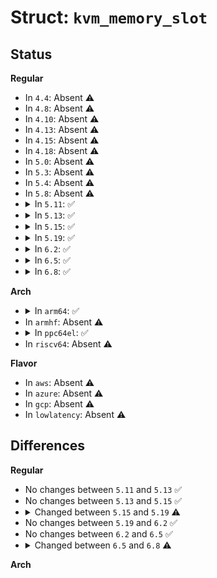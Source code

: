 # Struct: <code>kvm_memory_slot</code>

## Status
<b>Regular</b>
<ul>
<li>
In <code>4.4</code>: Absent ⚠️
</li>
<li>
In <code>4.8</code>: Absent ⚠️
</li>
<li>
In <code>4.10</code>: Absent ⚠️
</li>
<li>
In <code>4.13</code>: Absent ⚠️
</li>
<li>
In <code>4.15</code>: Absent ⚠️
</li>
<li>
In <code>4.18</code>: Absent ⚠️
</li>
<li>
In <code>5.0</code>: Absent ⚠️
</li>
<li>
In <code>5.3</code>: Absent ⚠️
</li>
<li>
In <code>5.4</code>: Absent ⚠️
</li>
<li>
In <code>5.8</code>: Absent ⚠️
</li>
<li>
<details>
<summary>In <code>5.11</code>: ✅</summary>

```c
struct kvm_memory_slot {
    gfn_t base_gfn;
    long unsigned int npages;
    long unsigned int *dirty_bitmap;
    struct kvm_arch_memory_slot arch;
    long unsigned int userspace_addr;
    u32 flags;
    short int id;
    u16 as_id;
};
```
</details>
</li>
<li>
<details>
<summary>In <code>5.13</code>: ✅</summary>

```c
struct kvm_memory_slot {
    gfn_t base_gfn;
    long unsigned int npages;
    long unsigned int *dirty_bitmap;
    struct kvm_arch_memory_slot arch;
    long unsigned int userspace_addr;
    u32 flags;
    short int id;
    u16 as_id;
};
```
</details>
</li>
<li>
<details>
<summary>In <code>5.15</code>: ✅</summary>

```c
struct kvm_memory_slot {
    gfn_t base_gfn;
    long unsigned int npages;
    long unsigned int *dirty_bitmap;
    struct kvm_arch_memory_slot arch;
    long unsigned int userspace_addr;
    u32 flags;
    short int id;
    u16 as_id;
};
```
</details>
</li>
<li>
<details>
<summary>In <code>5.19</code>: ✅</summary>

```c
struct kvm_memory_slot {
    struct hlist_node id_node[2];
    struct interval_tree_node hva_node[2];
    struct rb_node gfn_node[2];
    gfn_t base_gfn;
    long unsigned int npages;
    long unsigned int *dirty_bitmap;
    struct kvm_arch_memory_slot arch;
    long unsigned int userspace_addr;
    u32 flags;
    short int id;
    u16 as_id;
};
```
</details>
</li>
<li>
<details>
<summary>In <code>6.2</code>: ✅</summary>

```c
struct kvm_memory_slot {
    struct hlist_node id_node[2];
    struct interval_tree_node hva_node[2];
    struct rb_node gfn_node[2];
    gfn_t base_gfn;
    long unsigned int npages;
    long unsigned int *dirty_bitmap;
    struct kvm_arch_memory_slot arch;
    long unsigned int userspace_addr;
    u32 flags;
    short int id;
    u16 as_id;
};
```
</details>
</li>
<li>
<details>
<summary>In <code>6.5</code>: ✅</summary>

```c
struct kvm_memory_slot {
    struct hlist_node id_node[2];
    struct interval_tree_node hva_node[2];
    struct rb_node gfn_node[2];
    gfn_t base_gfn;
    long unsigned int npages;
    long unsigned int *dirty_bitmap;
    struct kvm_arch_memory_slot arch;
    long unsigned int userspace_addr;
    u32 flags;
    short int id;
    u16 as_id;
};
```
</details>
</li>
<li>
<details>
<summary>In <code>6.8</code>: ✅</summary>

```c
struct kvm_memory_slot {
    struct hlist_node id_node[2];
    struct interval_tree_node hva_node[2];
    struct rb_node gfn_node[2];
    gfn_t base_gfn;
    long unsigned int npages;
    long unsigned int *dirty_bitmap;
    struct kvm_arch_memory_slot arch;
    long unsigned int userspace_addr;
    u32 flags;
    short int id;
    u16 as_id;
    struct (anon) gmem;
};
```
</details>
</li>
</ul>
<b>Arch</b>
<ul>
<li>
<details>
<summary>In <code>arm64</code>: ✅</summary>

```c
struct kvm_memory_slot {
    gfn_t base_gfn;
    long unsigned int npages;
    long unsigned int *dirty_bitmap;
    struct kvm_arch_memory_slot arch;
    long unsigned int userspace_addr;
    u32 flags;
    short int id;
};
```
</details>
</li>
<li>
In <code>armhf</code>: Absent ⚠️
</li>
<li>
<details>
<summary>In <code>ppc64el</code>: ✅</summary>

```c
struct kvm_memory_slot {
    gfn_t base_gfn;
    long unsigned int npages;
    long unsigned int *dirty_bitmap;
    struct kvm_arch_memory_slot arch;
    long unsigned int userspace_addr;
    u32 flags;
    short int id;
};
```
</details>
</li>
<li>
In <code>riscv64</code>: Absent ⚠️
</li>
</ul>
<b>Flavor</b>
<ul>
<li>
In <code>aws</code>: Absent ⚠️
</li>
<li>
In <code>azure</code>: Absent ⚠️
</li>
<li>
In <code>gcp</code>: Absent ⚠️
</li>
<li>
In <code>lowlatency</code>: Absent ⚠️
</li>
</ul>

## Differences
<b>Regular</b>
<ul>
<li>
No changes between <code>5.11</code> and <code>5.13</code> ✅
</li>
<li>
No changes between <code>5.13</code> and <code>5.15</code> ✅
</li>
<li>
<details>
<summary>Changed between <code>5.15</code> and <code>5.19</code> ⚠️</summary>
<ul>
<li>
<b>Field added. </b>
<code>struct hlist_node id_node[2]</code>
</li>
<li>
<b>Field added. </b>
<code>struct interval_tree_node hva_node[2]</code>
</li>
<li>
<b>Field added. </b>
<code>struct rb_node gfn_node[2]</code>
</li>
</ul>
</details>
</li>
<li>
No changes between <code>5.19</code> and <code>6.2</code> ✅
</li>
<li>
No changes between <code>6.2</code> and <code>6.5</code> ✅
</li>
<li>
<details>
<summary>Changed between <code>6.5</code> and <code>6.8</code> ⚠️</summary>
<ul>
<li>
<b>Field added. </b>
<code>struct (anon) gmem</code>
</li>
</ul>
</details>
</li>
</ul>
<b>Arch</b>
<ul>
</ul>

